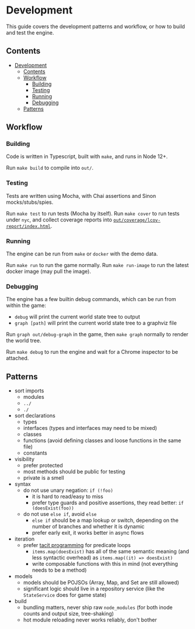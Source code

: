 # Development

This guide covers the development patterns and workflow, or how to build and test the engine.

## Contents

- [Development](#development)
  - [Contents](#contents)
  - [Workflow](#workflow)
    - [Building](#building)
    - [Testing](#testing)
    - [Running](#running)
    - [Debugging](#debugging)
  - [Patterns](#patterns)

## Workflow

### Building

Code is written in Typescript, built with `make`, and runs in Node 12+.

Run `make build` to compile into `out/`.

### Testing

Tests are written using Mocha, with Chai assertions and Sinon mocks/stubs/spies.

Run `make test` to run tests (Mocha by itself). Run `make cover` to run tests under `nyc`,
and collect coverage reports into [`out/coverage/lcov-report/index.html`](../out/coverage/lcov-report/index.html).

### Running

The engine can be run from `make` or `docker` with the demo data.

Run `make run` to run the game normally. Run `make run-image` to run the latest docker image (may pull the image).

### Debugging

The engine has a few builtin debug commands, which can be run from within the game:

- `debug` will print the current world state tree to output
- `graph [path]` will print the current world state tree to a graphviz file

Run `graph out/debug-graph` in the game, then `make graph` normally to render the world tree.

Run `make debug` to run the engine and wait for a Chrome inspector to be attached.

## Patterns

- sort imports
  - modules
  - `../`
  - `./`
- sort declarations
  - types
  - interfaces (types and interfaces may need to be mixed)
  - classes
  - functions (avoid defining classes and loose functions in the same file)
  - constants
- visibility
  - prefer protected
  - most methods should be public for testing
  - private is a smell
- syntax
  - do not use unary negation: `if (!foo)`
    - it is hard to read/easy to miss
    - prefer type guards and positive assertions, they read better: `if (doesExist(foo))`
  - do not use `else if`, avoid `else`
    - `else if` should be a map lookup or switch, depending on the number of branches and whether it is dynamic
    - prefer early exit, it works better in async flows
- iteration
  - prefer [tacit programming](https://en.wikipedia.org/wiki/Tacit_programming) for predicate loops
    - `items.map(doesExist)` has all of the same semantic meaning (and less syntactic overhead) as `items.map((it) => doesExist)`
    - write composable functions with this in mind (not everything needs to be a method)
- models
  - models should be POJSOs (Array, Map, and Set are still allowed)
  - significant logic should live in a repository service (like the `StateService` does for game state)
- build
  - bundling matters, never ship raw `node_modules` (for both inode counts and output size, tree-shaking)
  - hot module reloading never works reliably, don't bother